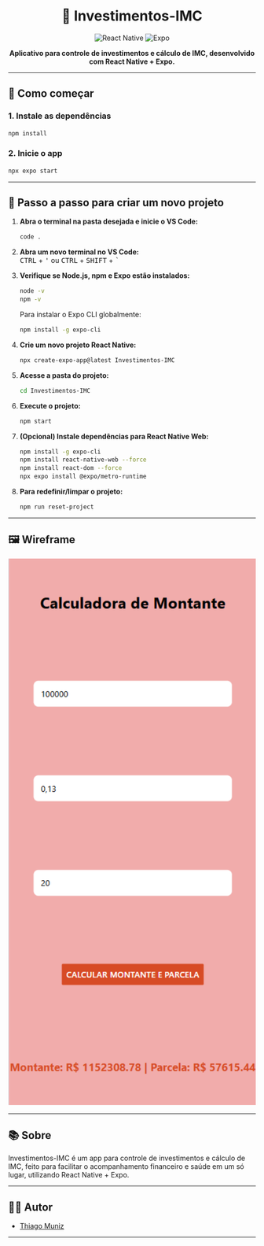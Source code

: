 <h1 align="center">💸 Investimentos-IMC</h1>
<p align="center">
  <img src="https://img.shields.io/badge/React%20Native-2025-blue?logo=react" alt="React Native" />
  <img src="https://img.shields.io/badge/Expo-managed-brightgreen?logo=expo" alt="Expo" />
</p>

<p align="center">
  <strong>Aplicativo para controle de investimentos e cálculo de IMC, desenvolvido com React Native + Expo.</strong>
</p>

---

## 🚀 Como começar

### 1. Instale as dependências

```bash
npm install
```

### 2. Inicie o app

```bash
npx expo start
```

---

## 📝 Passo a passo para criar um novo projeto

1. **Abra o terminal na pasta desejada e inicie o VS Code:**
   ```bash
   code .
   ```

2. **Abra um novo terminal no VS Code:**  
   <kbd>CTRL</kbd> + <kbd>'</kbd> ou <kbd>CTRL</kbd> + <kbd>SHIFT</kbd> + <kbd>`</kbd>

3. **Verifique se Node.js, npm e Expo estão instalados:**
   ```bash
   node -v
   npm -v
   ```
   Para instalar o Expo CLI globalmente:
   ```bash
   npm install -g expo-cli
   ```

4. **Crie um novo projeto React Native:**
   ```bash
   npx create-expo-app@latest Investimentos-IMC
   ```

5. **Acesse a pasta do projeto:**
   ```bash
   cd Investimentos-IMC
   ```

6. **Execute o projeto:**
   ```bash
   npm start
   ```

7. **(Opcional) Instale dependências para React Native Web:**
   ```bash
   npm install -g expo-cli
   npm install react-native-web --force
   npm install react-dom --force
   npx expo install @expo/metro-runtime
   ```

8. **Para redefinir/limpar o projeto:**
   ```bash
   npm run reset-project
   ```

---

## 🖼️ Wireframe

<p align="center">
  <img src="./assets/images/Captura%20de%20tela%202025-08-05%20155648.png" alt="Screenshot" width="600"/>
</p>

---

## 📚 Sobre

Investimentos-IMC é um app para controle de investimentos e cálculo de IMC, feito para facilitar o acompanhamento financeiro e saúde em um só lugar, utilizando React Native + Expo.

---

## 👨‍💻 Autor

- [Thiago Muniz](https://github.com/Thiagomuniz08)

---